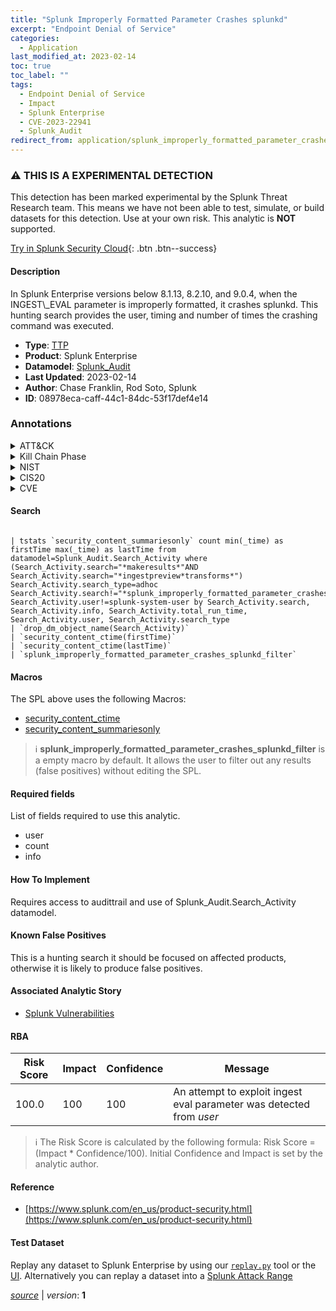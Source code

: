 ```yaml
---
title: "Splunk Improperly Formatted Parameter Crashes splunkd"
excerpt: "Endpoint Denial of Service"
categories:
  - Application
last_modified_at: 2023-02-14
toc: true
toc_label: ""
tags:
  - Endpoint Denial of Service
  - Impact
  - Splunk Enterprise
  - CVE-2023-22941
  - Splunk_Audit
redirect_from: application/splunk_improperly_formatted_parameter_crashes_splunkd/
---
```


### :warning: THIS IS A EXPERIMENTAL DETECTION
This detection has been marked experimental by the Splunk Threat Research team. This means we have not been able to test, simulate, or build datasets for this detection. Use at your own risk. This analytic is **NOT** supported.


[Try in Splunk Security Cloud](https://www.splunk.com/en_us/cyber-security.html){: .btn .btn--success}

#### Description

In Splunk Enterprise versions below 8.1.13, 8.2.10, and 9.0.4, when the INGEST\\_EVAL parameter is improperly formatted, it crashes splunkd. This hunting search provides the user, timing and number of times the crashing command was executed.

- **Type**: [TTP](https://github.com/splunk/security_content/wiki/Detection-Analytic-Types)
- **Product**: Splunk Enterprise
- **Datamodel**: [Splunk_Audit](https://docs.splunk.com/Documentation/CIM/latest/User/SplunkAudit)
- **Last Updated**: 2023-02-14
- **Author**: Chase Franklin, Rod Soto, Splunk
- **ID**: 08978eca-caff-44c1-84dc-53f17def4e14

### Annotations
<details>
  <summary>ATT&CK</summary>

<div markdown="1">

#### [ATT&CK](https://attack.mitre.org/)

| ID          | Technique   | Tactic         |
| ----------- | ----------- |--------------- |
| [T1499](https://attack.mitre.org/techniques/T1499/) | Endpoint Denial of Service | Impact |

</div>
</details>


<details>
  <summary>Kill Chain Phase</summary>

<div markdown="1">

* Actions On Objectives


</div>
</details>


<details>
  <summary>NIST</summary>

<div markdown="1">

* DE.CM



</div>
</details>

<details>
  <summary>CIS20</summary>

<div markdown="1">

* CIS 10



</div>
</details>

<details>
  <summary>CVE</summary>

<div markdown="1">

| ID          | Summary | [CVSS](https://nvd.nist.gov/vuln-metrics/cvss) |
| ----------- | ----------- | -------------- |
| [CVE-2023-22941](https://nvd.nist.gov/vuln/detail/CVE-2023-22941) | In Splunk Enterprise versions below 8.1.13, 8.2.10, and 9.0.4, an improperly-formatted ‘INGEST_EVAL’ parameter in a Field Transformation crashes the Splunk daemon (splunkd). | None |



</div>
</details>


#### Search

```

| tstats `security_content_summariesonly` count min(_time) as firstTime max(_time) as lastTime from datamodel=Splunk_Audit.Search_Activity where (Search_Activity.search="*makeresults*"AND Search_Activity.search="*ingestpreview*transforms*") Search_Activity.search_type=adhoc Search_Activity.search!="*splunk_improperly_formatted_parameter_crashes_splunkd_filter*" Search_Activity.user!=splunk-system-user by Search_Activity.search, Search_Activity.info, Search_Activity.total_run_time, Search_Activity.user, Search_Activity.search_type 
| `drop_dm_object_name(Search_Activity)` 
| `security_content_ctime(firstTime)` 
| `security_content_ctime(lastTime)` 
| `splunk_improperly_formatted_parameter_crashes_splunkd_filter`
```

#### Macros
The SPL above uses the following Macros:
* [security_content_ctime](https://github.com/splunk/security_content/blob/develop/macros/security_content_ctime.yml)
* [security_content_summariesonly](https://github.com/splunk/security_content/blob/develop/macros/security_content_summariesonly.yml)

> :information_source:
> **splunk_improperly_formatted_parameter_crashes_splunkd_filter** is a empty macro by default. It allows the user to filter out any results (false positives) without editing the SPL.



#### Required fields
List of fields required to use this analytic.
* user
* count
* info



#### How To Implement
Requires access to audittrail and use of Splunk_Audit.Search_Activity datamodel.
#### Known False Positives
This is a hunting search it should be focused on affected products, otherwise it is likely to produce false positives.

#### Associated Analytic Story
* [Splunk Vulnerabilities](/stories/splunk_vulnerabilities)




#### RBA

| Risk Score  | Impact      | Confidence   | Message      |
| ----------- | ----------- |--------------|--------------|
| 100.0 | 100 | 100 | An attempt to exploit ingest eval parameter was detected from $user$ |


> :information_source:
> The Risk Score is calculated by the following formula: Risk Score = (Impact * Confidence/100). Initial Confidence and Impact is set by the analytic author.


#### Reference

* [https://www.splunk.com/en_us/product-security.html](https://www.splunk.com/en_us/product-security.html)



#### Test Dataset
Replay any dataset to Splunk Enterprise by using our [`replay.py`](https://github.com/splunk/attack_data#using-replaypy) tool or the [UI](https://github.com/splunk/attack_data#using-ui).
Alternatively you can replay a dataset into a [Splunk Attack Range](https://github.com/splunk/attack_range#replay-dumps-into-attack-range-splunk-server)




[*source*](https://github.com/splunk/security_content/tree/develop/detections/experimental/application/splunk_improperly_formatted_parameter_crashes_splunkd.yml) \| *version*: **1**